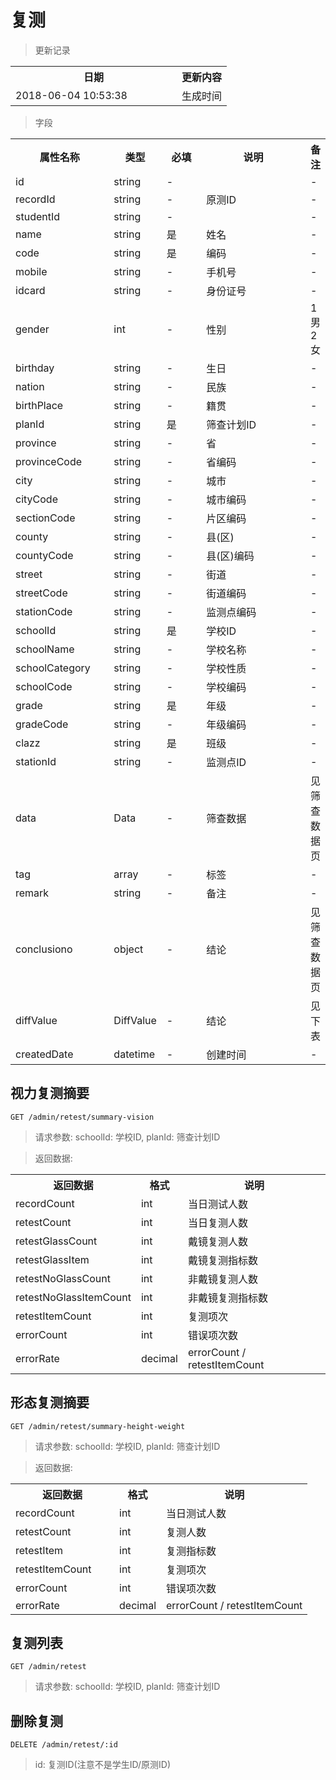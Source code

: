 # 复测

> 更新记录

<table>
    <tr>
        <th style="width:250px;">日期</th>
        <th>更新内容</th>
    </tr>
    <tr>
        <td>2018-06-04 10:53:38</td>
        <td>生成时间</td>
    </tr>
</table>

> 字段

<table>
    <tr>
        <th style="width:150px;">属性名称</th>
        <th style="width:60px;">类型</th>
        <th style="width:60px;">必填</th>
        <th style="width:200px;">说明</th>
        <th>备注</th>
    </tr>
    <tr>
        <td>id</td>
        <td>string</td>
        <td>-</td>
        <td></td>
        <td>-</td>
    </tr>
    <tr>
        <td>recordId</td>
        <td>string</td>
        <td>-</td>
        <td>原测ID</td>
        <td>-</td>
    </tr>
    <tr>
        <td>studentId</td>
        <td>string</td>
        <td>-</td>
        <td></td>
        <td>-</td>
    </tr>
    <tr>
        <td>name</td>
        <td>string</td>
        <td>是</td>
        <td>姓名</td>
        <td>-</td>
    </tr>
    <tr>
        <td>code</td>
        <td>string</td>
        <td>是</td>
        <td>编码</td>
        <td>-</td>
    </tr>
    <tr>
        <td>mobile</td>
        <td>string</td>
        <td>-</td>
        <td>手机号</td>
        <td>-</td>
    </tr>
    <tr>
        <td>idcard</td>
        <td>string</td>
        <td>-</td>
        <td>身份证号</td>
        <td>-</td>
    </tr>
    <tr>
        <td>gender</td>
        <td>int</td>
        <td>-</td>
        <td>性别</td>
        <td>1男 2女</td>
    </tr>
    <tr>
        <td>birthday</td>
        <td>string</td>
        <td>-</td>
        <td>生日</td>
        <td>-</td>
    </tr>
    <tr>
        <td>nation</td>
        <td>string</td>
        <td>-</td>
        <td>民族</td>
        <td>-</td>
    </tr>
    <tr>
        <td>birthPlace</td>
        <td>string</td>
        <td>-</td>
        <td>籍贯</td>
        <td>-</td>
    </tr>
    <tr>
        <td>planId</td>
        <td>string</td>
        <td>是</td>
        <td>筛查计划ID</td>
        <td>-</td>
    </tr>    
    <tr>
        <td>province</td>
        <td>string</td>
        <td>-</td>
        <td>省</td>
        <td>-</td>
    </tr>
    <tr>
        <td>provinceCode</td>
        <td>string</td>
        <td>-</td>
        <td>省编码</td>
        <td>-</td>
    </tr>
    <tr>
        <td>city</td>
        <td>string</td>
        <td>-</td>
        <td>城市</td>
        <td>-</td>
    </tr>
    <tr>
        <td>cityCode</td>
        <td>string</td>
        <td>-</td>
        <td>城市编码</td>
        <td>-</td>
    </tr>
    <tr>
        <td>sectionCode</td>
        <td>string</td>
        <td>-</td>
        <td>片区编码</td>
        <td>-</td>
    </tr>
    <tr>
        <td>county</td>
        <td>string</td>
        <td>-</td>
        <td>县(区)</td>
        <td>-</td>
    </tr>
    <tr>
        <td>countyCode</td>
        <td>string</td>
        <td>-</td>
        <td>县(区)编码</td>
        <td>-</td>
    </tr>
    <tr>
        <td>street</td>
        <td>string</td>
        <td>-</td>
        <td>街道</td>
        <td>-</td>
    </tr>
    <tr>
        <td>streetCode</td>
        <td>string</td>
        <td>-</td>
        <td>街道编码</td>
        <td>-</td>
    </tr>
    <tr>
        <td>stationCode</td>
        <td>string</td>
        <td>-</td>
        <td>监测点编码</td>
        <td>-</td>
    </tr>
    <tr>
        <td>schoolId</td>
        <td>string</td>
        <td>是</td>
        <td>学校ID</td>
        <td>-</td>
    </tr>
    <tr>
        <td>schoolName</td>
        <td>string</td>
        <td>-</td>
        <td>学校名称</td>
        <td>-</td>
    </tr>
    <tr>
        <td>schoolCategory</td>
        <td>string</td>
        <td>-</td>
        <td>学校性质</td>
        <td>-</td>
    </tr>
    <tr>
        <td>schoolCode</td>
        <td>string</td>
        <td>-</td>
        <td>学校编码</td>
        <td>-</td>
    </tr>
    <tr>
        <td>grade</td>
        <td>string</td>
        <td>是</td>
        <td>年级</td>
        <td>-</td>
    </tr>
    <tr>
        <td>gradeCode</td>
        <td>string</td>
        <td>-</td>
        <td>年级编码</td>
        <td>-</td>
    </tr>
    <tr>
        <td>clazz</td>
        <td>string</td>
        <td>是</td>
        <td>班级</td>
        <td>-</td>
    </tr>
    <tr>
        <td>stationId</td>
        <td>string</td>
        <td>-</td>
        <td>监测点ID</td>
        <td>-</td>
    </tr>
    <tr>
        <td>data</td>
        <td>Data</td>
        <td>-</td>
        <td>筛查数据</td>
        <td>见筛查数据页</td>
    </tr>
    <tr>
        <td>tag</td>
        <td>array</td>
        <td>-</td>
        <td>标签</td>
        <td>-</td>
    </tr>
    <tr>
        <td>remark</td>
        <td>string</td>
        <td>-</td>
        <td>备注</td>
        <td>-</td>
    </tr>
    <tr>
        <td>conclusiono</td>
        <td>object</td>
        <td>-</td>
        <td>结论</td>
        <td>见筛查数据页</td>
    </tr>
    <tr>
        <td>diffValue</td>
        <td>DiffValue</td>
        <td>-</td>
        <td>结论</td>
        <td>见下表</td>
    </tr>
    <tr>
        <td>createdDate</td>
        <td>datetime</td>
        <td>-</td>
        <td>创建时间</td>
        <td>-</td>
    </tr>
</table>

## 视力复测摘要

```
GET /admin/retest/summary-vision
```

> 请求参数: schoolId: 学校ID, planId: 筛查计划ID

> 返回数据: 

<table>
    <tr>
        <th style="width:150px;">返回数据</th>
        <th>格式</th>
        <th>说明</th>
    </tr>
    <tr>
        <td>recordCount</td>
        <td>int</td>
        <td>当日测试人数</td>
    </tr>
    <tr>
        <td>retestCount</td>
        <td>int</td>
        <td>当日复测人数</td>
    </tr>
    <tr>
        <td>retestGlassCount</td>
        <td>int</td>
        <td>戴镜复测人数</td>
    </tr>
    <tr>
        <td>retestGlassItem</td>
        <td>int</td>
        <td>戴镜复测指标数</td>
    </tr>
    <tr>
        <td>retestNoGlassCount</td>
        <td>int</td>
        <td>非戴镜复测人数</td>
    </tr>
    <tr>
        <td>retestNoGlassItemCount</td>
        <td>int</td>
        <td>非戴镜复测指标数</td>
    </tr>
    <tr>
        <td>retestItemCount</td>
        <td>int</td>
        <td>复测项次</td>
    </tr>
    <tr>
        <td>errorCount</td>
        <td>int</td>
        <td>错误项次数</td>
    </tr>
    <tr>
        <td>errorRate</td>
        <td>decimal</td>
        <td>errorCount / retestItemCount</td>
    </tr>
</table>

## 形态复测摘要

```
GET /admin/retest/summary-height-weight
```

> 请求参数: schoolId: 学校ID, planId: 筛查计划ID

> 返回数据: 

<table>
    <tr>
        <th style="width:150px;">返回数据</th>
        <th>格式</th>
        <th>说明</th>
    </tr>
    <tr>
        <td>recordCount</td>
        <td>int</td>
        <td>当日测试人数</td>
    </tr>
    <tr>
        <td>retestCount</td>
        <td>int</td>
        <td>复测人数</td>
    </tr>
    <tr>
        <td>retestItem</td>
        <td>int</td>
        <td>复测指标数</td>
    </tr>
    <tr>
        <td>retestItemCount</td>
        <td>int</td>
        <td>复测项次</td>
    </tr>
    <tr>
        <td>errorCount</td>
        <td>int</td>
        <td>错误项次数</td>
    </tr>
    <tr>
        <td>errorRate</td>
        <td>decimal</td>
        <td>errorCount / retestItemCount</td>
    </tr>
</table>

## 复测列表

```
GET /admin/retest
```

> 请求参数: schoolId: 学校ID, planId: 筛查计划ID

## 删除复测

```
DELETE /admin/retest/:id
```

> id: 复测ID(注意不是学生ID/原测ID)